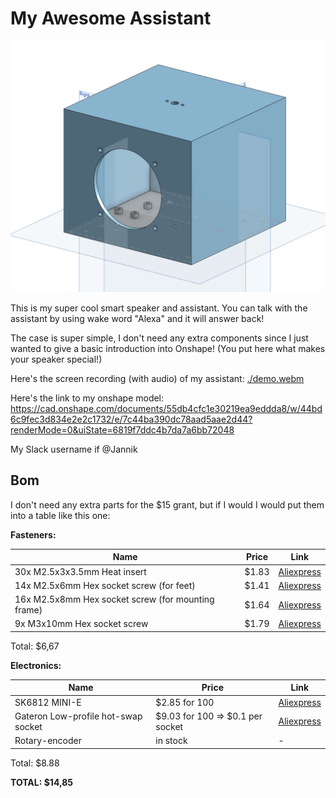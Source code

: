 # My Awesome Assistant

![alt text](images/full.png)

This is my super cool smart speaker and assistant. You can talk with the assistant by using wake word "Alexa" and it will answer back!

The case is super simple, I don't need any extra components since I just wanted to give a basic introduction into Onshape! (You put here what makes your speaker special!)

Here's the screen recording (with audio) of my assistant: [./demo.webm](demo.webm)

Here's the link to my onshape model: <https://cad.onshape.com/documents/55db4cfc1e30219ea9eddda8/w/44bd6c9fec3d834e2e2c1732/e/7c44ba390dc78aad5aae2d44?renderMode=0&uiState=6819f7ddc4b7da7a6bb72048>

My Slack username if @Jannik

## Bom

I don't need any extra parts for the $15 grant, but if I would I would put them into a table like this one:

**Fasteners:**

| Name | Price | Link |
|------|-------|------|
| 30x M2.5x3x3.5mm Heat insert | $1.83 | [Aliexpress](https://de.aliexpress.com/item/1005003582355741.html) |
| 14x M2.5x6mm Hex socket screw (for feet) | $1.41 | [Aliexpress](https://de.aliexpress.com/item/32810872544.html)|
| 16x M2.5x8mm Hex socket screw (for mounting frame) | $1.64 | [Aliexpress](https://de.aliexpress.com/item/32810872544.html) |
| 9x M3x10mm Hex socket screw | $1.79 | [Aliexpress](https://de.aliexpress.com/item/32810872544.html) |

Total: $6,67

**Electronics:**

|Name|Price|Link|
| ----- | ---- | ---- |
| SK6812 MINI-E | $2.85 for 100 | [Aliexpress](https://de.aliexpress.com/item/1005002782417198.html) |
| Gateron Low-profile hot-swap socket | $9.03 for 100 => $0.1 per socket | [Aliexpress](https://de.aliexpress.com/item/1005008078611488.html?spm=a2g0o.productlist.main.1.3d3470f0o9Li2s&algo_pvid=ef243bac-f923-4f5b-85e0-b6818cdc378c&pdp_ext_f=%7B%22order%22%3A%2223%22%2C%22eval%22%3A%221%22%7D&utparam-url=scene%3Asearch%7Cquery_from%3A) |
| Rotary-encoder | in stock | - |

Total: $8.88

**TOTAL: $14,85**
